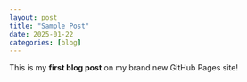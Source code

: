 ```yaml
---
layout: post
title: "Sample Post"
date: 2025-01-22
categories: [blog]
---
```


This is my **first blog post** on my brand new GitHub Pages site!

